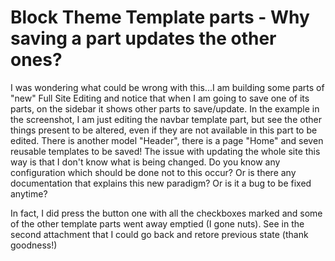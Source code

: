 
# Block Theme Template parts - Why saving a part updates the other ones?

I was wondering what could be wrong with this...I am building some parts of "new" Full Site Editing and notice that when I am going to save one of its parts, on the sidebar it shows other parts to save/update.
In the example in the screenshot, I am just editing the navbar template part, but see the other things present to be altered, even if they are not available in this part to be edited. There is another model "Header", there is a page "Home" and seven reusable templates to be saved!
The issue with updating the whole site this way is that I don't know what is being changed.
Do you know any configuration which should be done not to this occur? Or is there any documentation that explains this new paradigm? Or is it a bug to be fixed anytime?

In fact, I did press the button one with all the checkboxes marked and some of the other template parts went away emptied (I gone nuts).
See in the second attachment that I could go back and retore previous state (thank goodness!) 

        